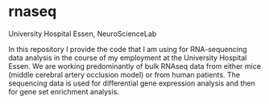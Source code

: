 # rnaseq
University Hospital Essen, NeuroScienceLab

In this repository I provide the code that I am using for RNA-sequencing data analysis in the course of my employment at the University Hospital Essen. We are working predominantly of bulk RNAseq data from either mice (middle cerebral artery occlusion model) or from human patients. The sequencing data is used for differential gene expression analysis and then for gene set enrichment analysis. 
